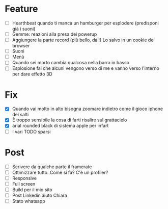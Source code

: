 # Feature
- [ ] Hearthbeat quando ti manca un hamburger per esplodere (predisponi già i suoni)
- [ ] Gemme: reazioni alla presa dei powerup
- [ ] Aggiungere la parte record (più bello, dai!) Lo salvo in un cookie del browser
- [ ] Suoni
- [ ] Menù
- [ ] Quando sei morto cambia qualcosa nella barra in basso
- [ ] Esplosione fai che alcuni vengono verso di me e vanno verso l'interno per dare effetto 3D

# Fix
- [x] Quando vai molto in alto bisogna zoomare indietro come il gioco iphone dei salti
- [x] È troppo sensibile la cosa di farti risalire sul grattacielo
- [x] arial rounded black di sistema apple per infart
- [ ] I vari TODO sparsi

# Post
- [ ] Scrivere da qualche parte il framerate
- [ ] Ottimizzare tutto. Come si fa? C'è un profiler?
- [ ] Responsive
- [ ] Full screen
- [ ] Build per il mio sito
- [ ] Post Linkedin aiuto Chiara
- [ ] Stato whatsapp